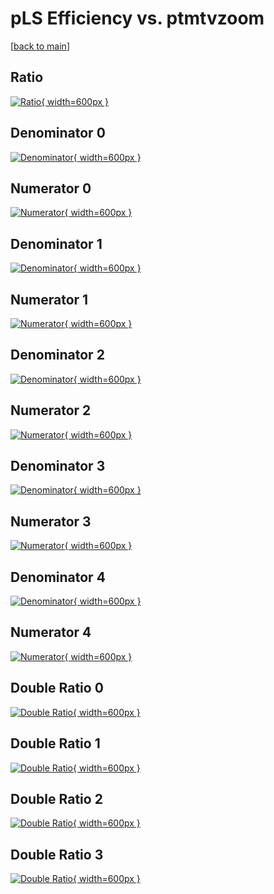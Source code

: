 # pLS Efficiency vs. ptmtvzoom

[[back to main](./)]



## Ratio

[![Ratio](../mtv/var/pLS_vtr_0_-1_eff_ptmtvzoom.png){ width=600px }](../mtv/var/pLS_vtr_0_-1_eff_ptmtvzoom.pdf)

## Denominator 0

[![Denominator](../mtv/den/pLS_vtr_0_-1_eff_ptmtvzoom_den0.png){ width=600px }](../mtv/den/pLS_vtr_0_-1_eff_ptmtvzoom_den0.pdf)

## Numerator 0

[![Numerator](../mtv/num/pLS_vtr_0_-1_eff_ptmtvzoom_num0.png){ width=600px }](../mtv/num/pLS_vtr_0_-1_eff_ptmtvzoom_num0.pdf)

## Denominator 1

[![Denominator](../mtv/den/pLS_vtr_0_-1_eff_ptmtvzoom_den1.png){ width=600px }](../mtv/den/pLS_vtr_0_-1_eff_ptmtvzoom_den1.pdf)

## Numerator 1

[![Numerator](../mtv/num/pLS_vtr_0_-1_eff_ptmtvzoom_num1.png){ width=600px }](../mtv/num/pLS_vtr_0_-1_eff_ptmtvzoom_num1.pdf)

## Denominator 2

[![Denominator](../mtv/den/pLS_vtr_0_-1_eff_ptmtvzoom_den2.png){ width=600px }](../mtv/den/pLS_vtr_0_-1_eff_ptmtvzoom_den2.pdf)

## Numerator 2

[![Numerator](../mtv/num/pLS_vtr_0_-1_eff_ptmtvzoom_num2.png){ width=600px }](../mtv/num/pLS_vtr_0_-1_eff_ptmtvzoom_num2.pdf)

## Denominator 3

[![Denominator](../mtv/den/pLS_vtr_0_-1_eff_ptmtvzoom_den3.png){ width=600px }](../mtv/den/pLS_vtr_0_-1_eff_ptmtvzoom_den3.pdf)

## Numerator 3

[![Numerator](../mtv/num/pLS_vtr_0_-1_eff_ptmtvzoom_num3.png){ width=600px }](../mtv/num/pLS_vtr_0_-1_eff_ptmtvzoom_num3.pdf)

## Denominator 4

[![Denominator](../mtv/den/pLS_vtr_0_-1_eff_ptmtvzoom_den4.png){ width=600px }](../mtv/den/pLS_vtr_0_-1_eff_ptmtvzoom_den4.pdf)

## Numerator 4

[![Numerator](../mtv/num/pLS_vtr_0_-1_eff_ptmtvzoom_num4.png){ width=600px }](../mtv/num/pLS_vtr_0_-1_eff_ptmtvzoom_num4.pdf)

## Double Ratio 0

[![Double Ratio](../mtv/ratio/pLS_vtr_0_-1_eff_ptmtvzoom_ratio0.png){ width=600px }](../mtv/ratio/pLS_vtr_0_-1_eff_ptmtvzoom_ratio0.pdf)

## Double Ratio 1

[![Double Ratio](../mtv/ratio/pLS_vtr_0_-1_eff_ptmtvzoom_ratio1.png){ width=600px }](../mtv/ratio/pLS_vtr_0_-1_eff_ptmtvzoom_ratio1.pdf)

## Double Ratio 2

[![Double Ratio](../mtv/ratio/pLS_vtr_0_-1_eff_ptmtvzoom_ratio2.png){ width=600px }](../mtv/ratio/pLS_vtr_0_-1_eff_ptmtvzoom_ratio2.pdf)

## Double Ratio 3

[![Double Ratio](../mtv/ratio/pLS_vtr_0_-1_eff_ptmtvzoom_ratio3.png){ width=600px }](../mtv/ratio/pLS_vtr_0_-1_eff_ptmtvzoom_ratio3.pdf)

